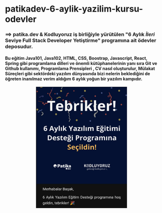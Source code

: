 # patikadev-6-aylik-yazilim-kursu-odevler
### ==> patika.dev & Kodluyoruz iş birliğiyle yürütülen "6 Aylık  ***İleri***  Seviye Full Stack Developer Yetiştirme" programına ait ödevler deposudur. 
#### Bu eğitim Java101, Java102, HTML, CSS, Boostrap, Javascript, React, Spring gibi programlama dilleri ve önemli kütüphanelerinin yanı sıra Git ve Github kullanımı, Programlama Prensipleri , CV nasıl oluşturulur, Mülakat Süreçleri gibi sektördeki yazılım dünyasında bizi nelerin beklediğini de öğreten inanılmaz verim aldığım 6 aylık yoğun bir yazılım kampıdır.
<p align="center">
<img src="https://github.com/sekerbasak/patikadev-6-aylik-yazilim-kursu-odevler/blob/main/patika.jpg" alt="Resim Açıklaması" width="300" height="400"/>
</p>
